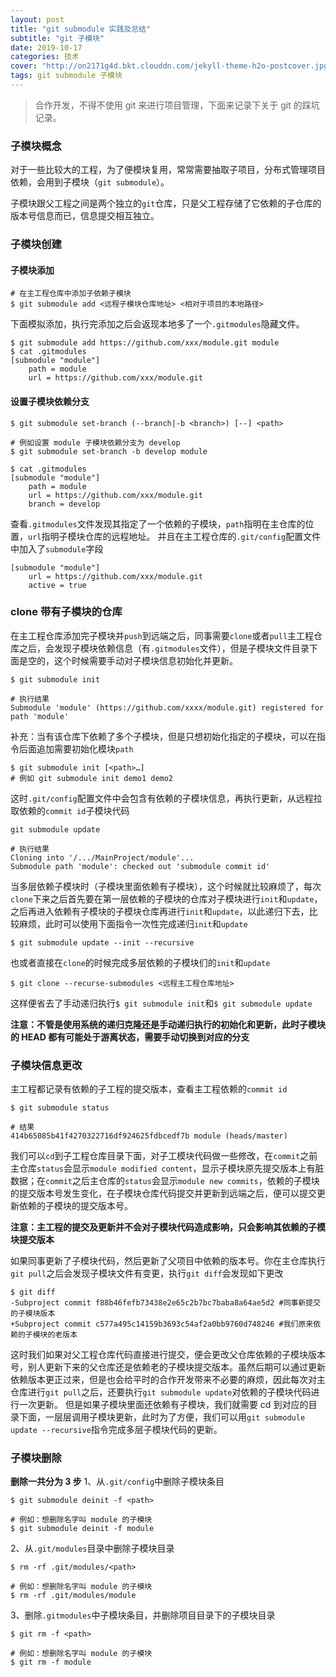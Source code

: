 ```yaml
---
layout: post
title: "git submodule 实践及总结"
subtitle: "git 子模块"
date: 2019-10-17
categories: 技术
cover: "http://on2171g4d.bkt.clouddn.com/jekyll-theme-h2o-postcover.jpg"
tags: git submodule 子模块
---
```


> 合作开发，不得不使用 git 来进行项目管理，下面来记录下关于 git 的踩坑记录。

### 子模块概念

对于一些比较大的工程，为了便模块复用，常常需要抽取子项目，分布式管理项目依赖，会用到子模块（`git submodule`）。

子模块跟父工程之间是两个独立的`git`仓库，只是父工程存储了它依赖的子仓库的版本号信息而已，信息提交相互独立。

### 子模块创建

#### 子模块添加

```
# 在主工程仓库中添加子依赖子模块
$ git submodule add <远程子模块仓库地址> <相对于项目的本地路径>
```

下面模拟添加，执行完添加之后会返现本地多了一个`.gitmodules`隐藏文件。

```
$ git submodule add https://github.com/xxx/module.git module
$ cat .gitmodules
[submodule "module"]
	path = module
	url = https://github.com/xxx/module.git
```

#### 设置子模块依赖分支

```
$ git submodule set-branch (--branch|-b <branch>) [--] <path>

# 例如设置 module 子模块依赖分支为 develop
$ git submodule set-branch -b develop module

$ cat .gitmodules
[submodule "module"]
    path = module
    url = https://github.com/xxx/module.git
    branch = develop
```

查看`.gitmodules`文件发现其指定了一个依赖的子模块，`path`指明在主仓库的位置，`url`指明子模块仓库的远程地址。
并且在主工程仓库的`.git/config`配置文件中加入了`submodule`字段

```
[submodule "module"]
	url = https://github.com/xxx/module.git
	active = true
```

### clone 带有子模块的仓库

在主工程仓库添加完子模块并`push`到远端之后，同事需要`clone`或者`pull`主工程仓库之后，会发现子模块依赖信息（有`.gitmodules`文件），但是子模块文件目录下面是空的，这个时候需要手动对子模块信息初始化并更新。

```
$ git submodule init

# 执行结果
Submodule 'module' (https://github.com/xxxx/module.git) registered for path 'module'
```

补充：当有该仓库下依赖了多个子模块，但是只想初始化指定的子模块，可以在指令后面追加需要初始化模块`path`

```
$ git submodule init [<path>…]
# 例如 git submodule init demo1 demo2
```

这时`.git/config`配置文件中会包含有依赖的子模块信息，再执行更新，从远程拉取依赖的`commit id`子模块代码

```
git submodule update

# 执行结果
Cloning into '/.../MainProject/module'...
Submodule path 'module': checked out 'submodule commit id'
```

当多层依赖子模块时（子模块里面依赖有子模块），这个时候就比较麻烦了，每次`clone`下来之后首先要在第一层依赖的子模块的仓库对子模块进行`init`和`update`，之后再进入依赖有子模块的子模块仓库再进行`init`和`update`，以此递归下去，比较麻烦，此时可以使用下面指令一次性完成递归`init`和`update`

```
$ git submodule update --init --recursive
```

也或者直接在`clone`的时候完成多层依赖的子模块们的`init`和`update`

```
$ git clone --recurse-submodules <远程主工程仓库地址>
```

这样便省去了手动递归执行`$ git submodule init`和`$ git submodule update`

**注意：不管是使用系统的递归克隆还是手动递归执行的初始化和更新，此时子模块的 HEAD 都有可能处于游离状态，需要手动切换到对应的分支**

### 子模块信息更改

主工程都记录有依赖的子工程的提交版本，查看主工程依赖的`commit id`

```
$ git submodule status

# 结果
414b65085b41f4270322716df924625fdbcedf7b module (heads/master)
```

我们可以`cd`到子工程仓库目录下面，对子工模块代码做一些修改，在`commit`之前主仓库`status`会显示`module modified content`，显示子模块原先提交版本上有脏数据；在`commit`之后主仓库的`status`会显示`module new commits`，依赖的子模块的提交版本号发生变化，在子模块仓库代码提交并更新到远端之后，便可以提交更新依赖的子模块的提交版本号。

**注意：主工程的提交及更新并不会对子模块代码造成影响，只会影响其依赖的子模块提交版本**

如果同事更新了子模块代码，然后更新了父项目中依赖的版本号。你在主仓库执行`git pull`之后会发现子模块文件有变更，执行`git diff`会发现如下更改

```
$ git diff
-Subproject commit f88b46fefb73438e2e65c2b7bc7baba8a64ae5d2 #同事新提交的子模块版本
+Subproject commit c577a495c14159b3693c54af2a0bb9760d748246 #我们原来依赖的子模块的老版本
```

这时我们如果对父工程仓库代码直接进行提交，便会更改父仓库依赖的子模块版本号，别人更新下来的父仓库还是依赖老的子模块提交版本。虽然后期可以通过更新依赖版本更正过来，但是也会给平时的合作开发带来不必要的麻烦，因此每次对主仓库进行`git pull`之后，还要执行`git submodule update`对依赖的子模块代码进行一次更新。
但是如果子模块里面还依赖有子模块，我们就需要 cd 到对应的目录下面，一层层调用子模块更新，此时为了方便，我们可以用`git submodule update --recursive`指令完成多层子模块代码的更新。

### 子模块删除

**删除一共分为 3 步**
1、从`.git/config`中删除子模块条目

```
$ git submodule deinit -f <path>

# 例如：想删除名字叫 module 的子模块
$ git submodule deinit -f module
```

2、从`.git/modules`目录中删除子模块目录

```
$ rm -rf .git/modules/<path>

# 例如：想删除名字叫 module 的子模块
$ rm -rf .git/modules/module
```

3、删除`.gitmodules`中子模块条目，并删除项目目录下的子模块目录

```
$ git rm -f <path>

# 例如：想删除名字叫 module 的子模块
$ git rm -f module
```

